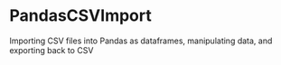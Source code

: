 # PandasCSVImport
Importing CSV files into Pandas as dataframes, manipulating data, and exporting back to CSV
